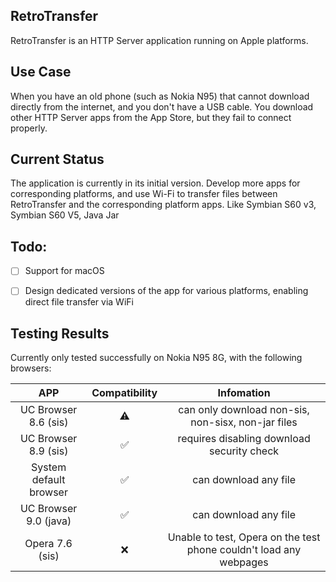 ## RetroTransfer

RetroTransfer is an HTTP Server application running on Apple platforms.

## Use Case

When you have an old phone (such as Nokia N95) that cannot download directly from the internet, and you don't have a USB cable. You download other HTTP Server apps from the App Store, but they fail to connect properly.

## Current Status

The application is currently in its initial version. 
Develop more apps for corresponding platforms, and use Wi-Fi to transfer files between RetroTransfer and the corresponding platform apps. Like Symbian S60 v3, Symbian S60 V5, Java Jar

## Todo:

- [ ] Support for macOS
- [ ] Design dedicated versions of the app for various platforms, enabling direct file transfer via WiFi


## Testing Results

Currently only tested successfully on Nokia N95 8G, with the following browsers:

|  APP   | Compatibility | Infomation |
| :-----: | :------: | :------: | 
| UC Browser 8.6 (sis) |    ⚠️     |    can only download non-sis, non-sisx, non-jar files     |
|  UC Browser 8.9 (sis)   |    ✅     |    requires disabling download security check     |
|  System default browser   |    ✅     |    can download any file     |
|  UC Browser 9.0 (java)   |    ✅     |    can download any file     |
|  Opera 7.6 (sis)   |    ❌     |    Unable to test, Opera on the test phone couldn't load any webpages     |


